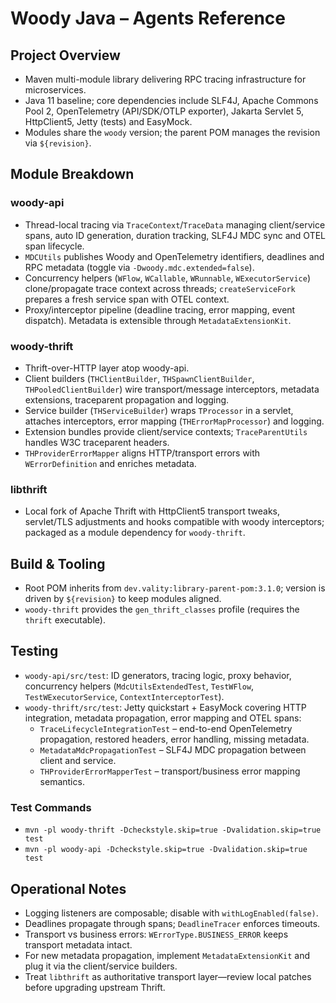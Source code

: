 # Woody Java – Agents Reference

## Project Overview

- Maven multi-module library delivering RPC tracing infrastructure for
  microservices.
- Java 11 baseline; core dependencies include SLF4J, Apache Commons Pool 2,
  OpenTelemetry (API/SDK/OTLP exporter), Jakarta Servlet 5, HttpClient5, Jetty
  (tests) and EasyMock.
- Modules share the `woody` version; the parent POM manages the revision via
  `${revision}`.

## Module Breakdown

### woody-api

- Thread-local tracing via `TraceContext`/`TraceData` managing client/service
  spans, auto ID generation, duration tracking, SLF4J MDC sync and OTEL span
  lifecycle.
- `MDCUtils` publishes Woody and OpenTelemetry identifiers, deadlines and RPC
  metadata (toggle via `-Dwoody.mdc.extended=false`).
- Concurrency helpers (`WFlow`, `WCallable`, `WRunnable`, `WExecutorService`)
  clone/propagate trace context across threads; `createServiceFork` prepares a
  fresh service span with OTEL context.
- Proxy/interceptor pipeline (deadline tracing, error mapping, event
  dispatch). Metadata is extensible through `MetadataExtensionKit`.

### woody-thrift

- Thrift-over-HTTP layer atop woody-api.
- Client builders (`THClientBuilder`, `THSpawnClientBuilder`,
  `THPooledClientBuilder`) wire transport/message interceptors, metadata
  extensions, traceparent propagation and logging.
- Service builder (`THServiceBuilder`) wraps `TProcessor` in a servlet,
  attaches interceptors, error mapping (`THErrorMapProcessor`) and logging.
- Extension bundles provide client/service contexts; `TraceParentUtils`
  handles W3C traceparent headers.
- `THProviderErrorMapper` aligns HTTP/transport errors with `WErrorDefinition`
  and enriches metadata.

### libthrift

- Local fork of Apache Thrift with HttpClient5 transport tweaks, servlet/TLS
  adjustments and hooks compatible with woody interceptors; packaged as a
  module dependency for `woody-thrift`.

## Build & Tooling

- Root POM inherits from `dev.vality:library-parent-pom:3.1.0`; version is
  driven by `${revision}` to keep modules aligned.
- `woody-thrift` provides the `gen_thrift_classes` profile (requires the
  `thrift` executable).

## Testing

- `woody-api/src/test`: ID generators, tracing logic, proxy behavior,
  concurrency helpers (`MdcUtilsExtendedTest`, `TestWFlow`,
  `TestWExecutorService`, `ContextInterceptorTest`).
- `woody-thrift/src/test`: Jetty quickstart + EasyMock covering HTTP
  integration, metadata propagation, error mapping and OTEL spans: 
  - `TraceLifecycleIntegrationTest` – end-to-end OpenTelemetry propagation,
    restored headers, error handling, missing metadata.
  - `MetadataMdcPropagationTest` – SLF4J MDC propagation between client and
    service.
  - `THProviderErrorMapperTest` – transport/business error mapping semantics.

### Test Commands

- `mvn -pl woody-thrift -Dcheckstyle.skip=true -Dvalidation.skip=true test`
- `mvn -pl woody-api -Dcheckstyle.skip=true -Dvalidation.skip=true test`

## Operational Notes

- Logging listeners are composable; disable with `withLogEnabled(false)`.
- Deadlines propagate through spans; `DeadlineTracer` enforces timeouts.
- Transport vs business errors: `WErrorType.BUSINESS_ERROR` keeps transport
  metadata intact.
- For new metadata propagation, implement `MetadataExtensionKit` and plug it
  via the client/service builders.
- Treat `libthrift` as authoritative transport layer—review local patches
  before upgrading upstream Thrift.
